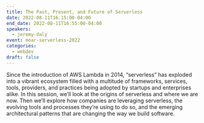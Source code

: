```yaml
---
title: The Past, Present, and Future of Serverless
date: 2022-08-11T16:15:00-04:00
end_date: 2022-08-11T16:55:00-04:00
speakers:
  - jeremy-daly
event: moar-serverless-2022
categories:
  - webdev
draft: false
---
```


Since the introduction of AWS Lambda in 2014, “serverless” has exploded into a vibrant ecosystem filled with a multitude of frameworks, services, tools, providers, and practices being adopted by startups and enterprises alike. In this session, we’ll look at the origins of serverless and where we are now. Then we’ll explore how companies are leveraging serverless, the evolving tools and processes they’re using to do so, and the emerging architectural patterns that are changing the way we build software.
